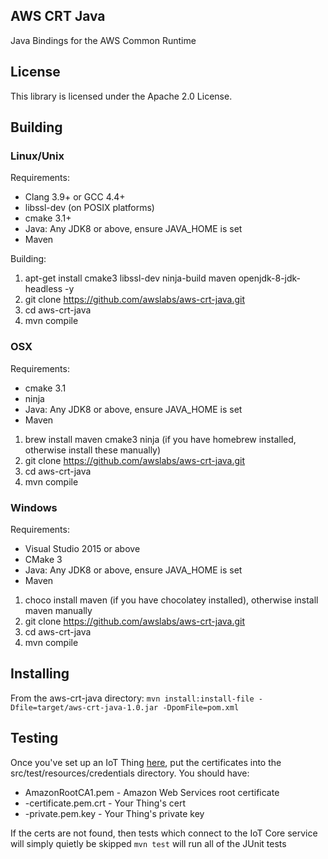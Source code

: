 ## AWS CRT Java

Java Bindings for the AWS Common Runtime

## License

This library is licensed under the Apache 2.0 License.

## Building

### Linux/Unix
Requirements: 
* Clang 3.9+ or GCC 4.4+
* libssl-dev (on POSIX platforms)
* cmake 3.1+
* Java: Any JDK8 or above, ensure JAVA_HOME is set
* Maven

Building:
1) apt-get install cmake3 libssl-dev ninja-build maven openjdk-8-jdk-headless -y
2) git clone https://github.com/awslabs/aws-crt-java.git
3) cd aws-crt-java
4) mvn compile

### OSX
Requirements:
* cmake 3.1
* ninja
* Java: Any JDK8 or above, ensure JAVA_HOME is set
* Maven
1) brew install maven cmake3 ninja (if you have homebrew installed, otherwise install these manually)
2) git clone https://github.com/awslabs/aws-crt-java.git
3) cd aws-crt-java
4) mvn compile

### Windows
Requirements:
* Visual Studio 2015 or above
* CMake 3
* Java: Any JDK8 or above, ensure JAVA_HOME is set
* Maven
1) choco install maven (if you have chocolatey installed), otherwise install maven manually
2) git clone https://github.com/awslabs/aws-crt-java.git
3) cd aws-crt-java
4) mvn compile

## Installing
From the aws-crt-java directory:
```mvn install:install-file -Dfile=target/aws-crt-java-1.0.jar -DpomFile=pom.xml```

## Testing
Once you've set up an IoT Thing [here](https://console.aws.amazon.com/iot), put the certificates into the 
src/test/resources/credentials directory. You should have:
* AmazonRootCA1.pem - Amazon Web Services root certificate
* <thingid>-certificate.pem.crt - Your Thing's cert
* <thingid>-private.pem.key - Your Thing's private key

If the certs are not found, then tests which connect to the IoT Core service will simply quietly be skipped
```mvn test``` will run all of the JUnit tests
